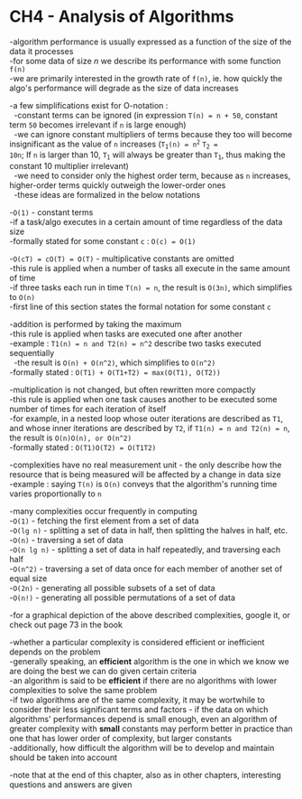 # CH4 - Analysis of Algorithms

-algorithm performance is usually expressed as a function of the size of the data it processes  
-for some data of size *n* we describe its performance with some function `f(n)`  
-we are primarily interested in the growth rate of `f(n)`, ie. how quickly the algo's performance will degrade as the size of data increases  
  
-a few simplifications exist for O-notation :  
    &nbsp;&nbsp;-constant terms can be ignored (in expression `T(n) = n + 50`, constant term `50` becomes irrelevant if `n` is large enough)  
    &nbsp;&nbsp;-we can ignore constant multipliers of terms because they too will become insignificant as the value of `n` increases (<code>T<sub>1</sub>(n) = n<sup>2</sup></code>  <code>T<sub>2</sub> = 10n</code>; If `n` is larger than 10, <code>T<sub>1</sub></code> will always be greater than <code>T<sub>1</sub></code>, thus making the constant 10 multiplier irrelevant)  
    &nbsp;&nbsp;-we need to consider only the highest order term, because as `n` increases, higher-order terms quickly outweigh the lower-order ones  
    &nbsp;&nbsp;-these ideas are formalized in the below notations  


-`O(1)` - constant terms  
-if a task/algo executes in a certain amount of time regardless of the data size  
-formally stated for some constant `c` : `O(c) = O(1)`  
  
-`O(cT) = cO(T) = O(T)` - multiplicative constants are omitted  
-this rule is applied when a number of tasks all execute in the same amount of time  
-if three tasks each run in time `T(n) = n`, the result is `O(3n)`, which simplifies to `O(n)`  
-first line of this section states the formal notation for some constant `c`  
  
-addition is performed by taking the maximum  
-this rule is applied when tasks are executed one after another  
-example : `T1(n) = n and T2(n) = n^2` describe two tasks executed sequentially  
    &nbsp;&nbsp;-the result is `O(n) + O(n^2)`, which simplifies to `O(n^2)`  
-formally stated : `O(T1) + O(T1+T2) = max(O(T1), O(T2))`  
  
-multiplication is not changed, but often rewritten more compactly  
-this rule is applied when one task causes another to be executed some number of times for each iteration of itself  
-for example, in a nested loop whose outer iterations are described as `T1`, and whose inner iterations are described by `T2`, if `T1(n) = n and T2(n) = n`, the result is `O(n)O(n), or O(n^2)`  
-formally stated : `O(T1)O(T2) = O(T1T2)`  
  
-complexities have no real measurement unit - the only describe how the resource that is being measured will be affected by a change in data size  
-example : saying `T(n)` is `O(n)` conveys that the algorithm's running time varies proportionally to `n`  
  
-many complexities occur frequently in computing  
-`O(1)` - fetching the first element from a set of data  
-`O(lg n)` - splitting a set of data in half, then splitting the halves in half, etc.  
-`O(n)` - traversing a set of data  
-`O(n lg n)` - splitting a set of data in half repeatedly, and traversing each half  
-`O(n^2)` - traversing a set of data once for each member of another set of equal size  
-`O(2n)` - generating all possible subsets of a set of data  
-`O(n!)` - generating all possible permutations of a set of data  

-for a graphical depiction of the above described complexities, google it, or check out page 73 in the book  
  
-whether a particular complexity is considered efficient or inefficient depends on the problem  
-generally speaking, an **efficient** algorithm is the one in which we know we are doing the best we can do given certain criteria  
-an algorithm is said to be **efficient** if there are no algorithms with lower complexities to solve the same problem  
-if two algorithms are of the same complexity, it may be wortwhile to consider their less significant terms and factors - if the data on which algorithms' performances depend is small enough, even an algorithm of greater complexity with **small** constants may perform better in practice than one that has lower order of complexity, but larger constants  
-additionally, how difficult the algorithm will be to develop and maintain should be taken into account
  

-note that at the end of this chapter, also as in other chapters, interesting questions and answers are given